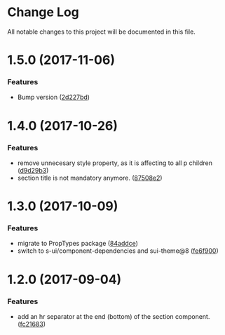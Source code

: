 # Change Log

All notable changes to this project will be documented in this file.

<a name="1.5.0"></a>
# 1.5.0 (2017-11-06)


### Features

* Bump version ([2d227bd](https://github.com/SUI-Components/sui-components/commit/2d227bd))



<a name="1.4.0"></a>
# 1.4.0 (2017-10-26)


### Features

* remove unnecesary style property, as it is affecting to all p children ([d9d29b3](https://github.com/SUI-Components/sui-components/commit/d9d29b3))
* section title is not mandatory anymore. ([87508e2](https://github.com/SUI-Components/sui-components/commit/87508e2))



<a name="1.3.0"></a>
# 1.3.0 (2017-10-09)


### Features

* migrate to PropTypes package ([84addce](https://github.com/SUI-Components/sui-components/commit/84addce))
* switch to s-ui/component-dependencies and sui-theme@8 ([fe6f900](https://github.com/SUI-Components/sui-components/commit/fe6f900))



<a name="1.2.0"></a>
# 1.2.0 (2017-09-04)


### Features

* add an hr separator at the end (bottom) of the section component. ([fc21683](https://github.com/SUI-Components/sui-components/commit/fc21683))



